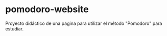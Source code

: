 # pomodoro-website
Proyecto didáctico de una pagina para utilizar el método "Pomodoro" para estudiar.
